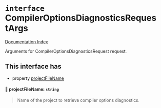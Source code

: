 # `interface` CompilerOptionsDiagnosticsRequestArgs

[Documentation Index](../README.md)

Arguments for CompilerOptionsDiagnosticsRequest request.

## This interface has

- property [projectFileName](#-projectfilename-string)


#### 📄 projectFileName: `string`

> Name of the project to retrieve compiler options diagnostics.



